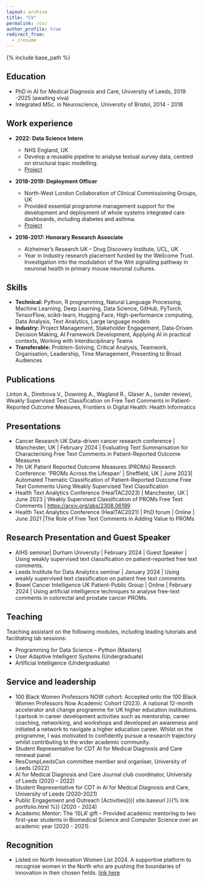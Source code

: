 ```yaml
---
layout: archive
title: "CV"
permalink: /cv/
author_profile: true
redirect_from:
  - /resume
---
```


{% include base_path %}

## Education
* PhD in AI for Medical Diagnosis and Care, University of Leeds, 2019 -2025 (awaiting viva)
* Integrated MSc. in Neuroscience, University of Bristol, 2014 - 2018

## Work experience
* **2022: Data Science Intern** 
  * NHS England, UK
  * Develop a reusable pipeline to analyse textual survey data, centred on structural topic modelling. 
  * [Project](https://github.com/nhsx/stm-survey-text)

* **2018-2019: Deployment Officer** 
  * North-West London Collaboration of Clinical Commissioning Groups, UK
  * Provided essential programme management support for the development and deployment of whole systems integrated care dashboards, including diabetes and asthma.
  * [Project](https://www.nwlondonicb.nhs.uk/professionals/whole-systems-integrated-care-wsic?back_cID=409)
 
* **2016-2017: Honorary Research Associate**
  * Alzheimer’s Research UK – Drug Discovery Institute, UCL, UK
  * Year in Industry research placement funded by the Wellcome Trust. Investigation into the modulation of the Wnt signalling pathway in neuronal health in primary mouse neuronal cultures. 
  
## Skills
* **Technical:** Python, R programming, Natural Language Processing, Machine Learning, Deep Learning, Data Science, GitHub, PyTorch, TensorFlow, scikit-learn, Hugging Face, High-performance computing, Data Analysis, Text Analytics, Large language models
* **Industry:** Project Management, Stakeholder Engagement, Data-Driven Decision Making, AI Framework Development, Applying AI in practical contexts, Working with Interdisciplinary Teams
* **Transferable:** Problem-Solving, Critical Analysis, Teamwork, Organisation, Leadership, Time Management, Presenting to Broad Audiences


## Publications
<!--  <ul>{% for post in site.publications reversed %}
    {% include archive-single-cv.html %}
  {% endfor %}</ul> -->
Linton A., Dimitrova V., Downing A., Wagland R., Glaser A., (under review), Weakly Supervised Text Classification on Free Text Comments in Patient-Reported Outcome Measures, Frontiers in Digital Health: Health Informatics
  
## Presentations
* Cancer Research UK Data-driven cancer research conference | Manchester, UK | February 2024 | Evaluating Text Summarisation for Characterising Free Text Comments in Patient-Reported Outcome Measures
* 7th UK Patient Reported Outcome Measures (PROMs) Research Conference: 'PROMs Across the Lifespan' | Sheffield, UK | June 2023| Automated Thematic Classification of Patient-Reported Outcome Free Text Comments Using Weakly Supervised Text Classification
* Health Text Analytics Conference (HealTAC2023) | Manchester, UK | June 2023 | Weakly Supervised Classification of PROMs Free Text Comments | https://arxiv.org/abs/2308.06199
* Health Text Analytics Conference (HealTAC2021) | PhD forum | Online | June 2021 |The Role of Free Text Comments in Adding Value to PROMs 

<!--  <ul>{% for post in site.talks reversed %}
    {% include archive-single-talk-cv.html  %}
  {% endfor %}</ul> -->
## Research Presentation and Guest Speaker
* AIHS seminar| Durham University | February 2024 | Guest Speaker | Using weakly supervised text classification on patient-reported free text comments.
* Leeds Institute for Data Analytics seminar | January 2024 | Using weakly supervised text classification on patient free text comments.
* Bowel Cancer Intelligence UK Patient-Public Group | Online | February 2024 | Using artificial intelligence techniques to analyse free-text comments in colorectal and prostate cancer PROMs.

  
## Teaching 
Teaching assistant on the following modules, including leading tutorials and facilitating lab sessions:
* Programming for Data Science – Python (Masters)
* User Adaptive Intelligent Systems (Undergraduate)
* Artificial Intelligence (Undergraduate)
 
## Service and leadership
* 100 Black Women Professors NOW cohort:  Accepted onto the 100 Black Women Professors Now Academic Cohort (2023). A national 12-month accelerator and change programme for UK higher education institutions. I partook in career development activities such as mentorship, career coaching, networking, and workshops and developed an awareness and initiated a network to navigate a higher education career. Whilst on the programme, I was motivated to confidently pursue a research trajectory whilst contributing to the wider academic community.
* Student Representative for CDT AI for Medical Diagnosis and Care renewal panel
* ResCompLeedsCon committee member and organiser, University of Leeds (2022)
* AI for Medical Diagnosis and Care Journal club coordinator, University of Leeds (2020 – 2022)
* Student Representative for CDT in AI for Medical Diagnosis and Care, University of Leeds (2020-2021)
* Public Engagement and Outreach [Activities]({{ site.baseurl }}{% link portfolio.html %}) (2020 - 2024)
* Academic Mentor: The ‘ISLA’ gift – Provided academic mentoring to two first-year students in Biomedical Science and Computer Science over an academic year (2020 - 2021).

## Recognition 
* Listed on North Innovation Women List 2024. A supportive platform to recognise women in the North who are pushing the boundaries of innovation in their chosen fields. [link here](https://www.thenhsa.co.uk/2024/03/northinnovationwomen-2024-list-revealed/)


